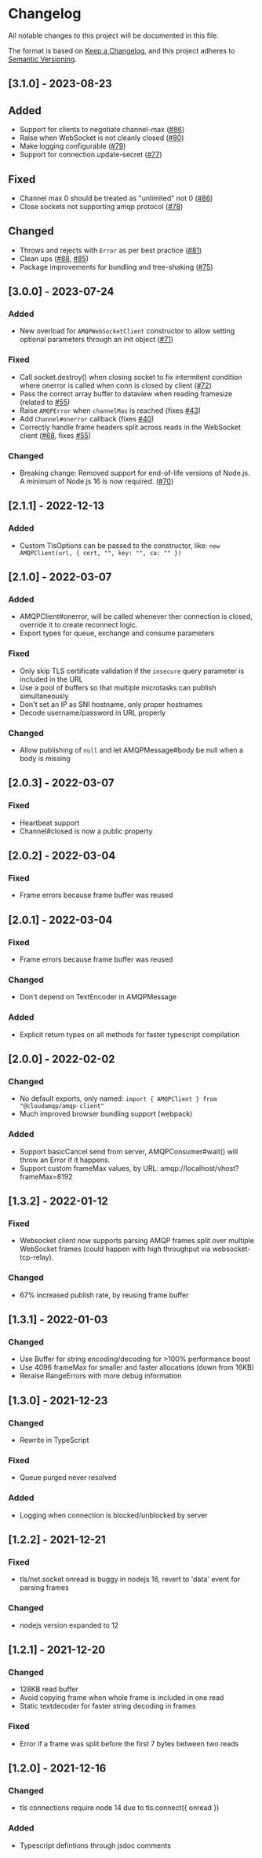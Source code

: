 # Changelog

All notable changes to this project will be documented in this file.

The format is based on [Keep a Changelog](https://keepachangelog.com/en/1.1.0/),
and this project adheres to [Semantic Versioning](https://semver.org/spec/v2.0.0.html).

## [3.1.0] - 2023-08-23

## Added

- Support for clients to negotiate channel-max ([#86](https://github.com/cloudamqp/amqp-client.js/pull/86))
- Raise when WebSocket is not cleanly closed ([#80](https://github.com/cloudamqp/amqp-client.js/pull/80))
- Make logging configurable ([#79](https://github.com/cloudamqp/amqp-client.js/pull/79))
- Support for connection.update-secret ([#77](https://github.com/cloudamqp/amqp-client.js/pull/77))

## Fixed

- Channel max 0 should be treated as "unlimited" not 0 ([#86](https://github.com/cloudamqp/amqp-client.js/pull/86))
- Close sockets not supporting amqp protocol ([#78](https://github.com/cloudamqp/amqp-client.js/pull/78))

## Changed

- Throws and rejects with `Error` as per best practice ([#81](https://github.com/cloudamqp/amqp-client.js/pull/81))
- Clean ups ([#88](https://github.com/cloudamqp/amqp-client.js/pull/88), [#85](https://github.com/cloudamqp/amqp-client.js/pull/85))
- Package improvements for bundling and tree-shaking ([#75](https://github.com/cloudamqp/amqp-client.js/pull/75))

## [3.0.0] - 2023-07-24

### Added

- New overload for `AMQPWebSocketClient` constructor to allow setting optional parameters through an init object ([#71](https://github.com/cloudamqp/amqp-client.js/issues/71))

### Fixed

- Call socket.destroy() when closing socket to fix intermitent condition where onerror is called when conn is closed by client ([#72](https://github.com/cloudamqp/amqp-client.js/issues/72))
- Pass the correct array buffer to dataview when reading framesize (related to [#55](https://github.com/cloudamqp/amqp-client.js/issues/55))
- Raise `AMQPError` when `channelMax` is reached (fixes [#43](https://github.com/cloudamqp/amqp-client.js/issues/43))
- Add `Channel#onerror` callback (fixes [#40](https://github.com/cloudamqp/amqp-client.js/issues/40))
- Correctly handle frame headers split across reads in the WebSocket client ([#68](https://github.com/cloudamqp/amqp-client.js/issues/68), fixes [#55](https://github.com/cloudamqp/amqp-client.js/issues/55))

### Changed

- Breaking change: Removed support for end-of-life versions of Node.js. A minimum of Node.js 16 is now required. ([#70](https://github.com/cloudamqp/amqp-client.js/pull/70))

## [2.1.1] - 2022-12-13

### Added

- Custom TlsOptions can be passed to the constructor, like: `new AMQPClient(url, { cert, "", key: "", ca: "" })`

## [2.1.0] - 2022-03-07

### Added

- AMQPClient#onerror, will be called whenever ther connection is closed, override it to create reconnect logic.
- Export types for queue, exchange and consume parameters

### Fixed

- Only skip TLS certificate validation if the `insecure` query parameter is included in the URL
- Use a pool of buffers so that multiple microtasks can publish simultaneously
- Don't set an IP as SNI hostname, only proper hostnames
- Decode username/password in URL properly

### Changed

- Allow publishing of `null` and let AMQPMessage#body be null when a body is missing

## [2.0.3] - 2022-03-07

### Fixed

- Heartbeat support
- Channel#closed is now a public property

## [2.0.2] - 2022-03-04

### Fixed

- Frame errors because frame buffer was reused

## [2.0.1] - 2022-03-04

### Fixed

- Frame errors because frame buffer was reused

### Changed

- Don't depend on TextEncoder in AMQPMessage

### Added

- Explicit return types on all methods for faster typescript compilation

## [2.0.0] - 2022-02-02

### Changed

- No default exports, only named: `import { AMQPClient } from "@cloudamqp/amqp-client"`
- Much improved browser bundling support (webpack)

### Added

- Support basicCancel send from server, AMQPConsumer#wait() will throw an Error if it happens.
- Support custom frameMax values, by URL: amqp://localhost/vhost?frameMax=8192

## [1.3.2] - 2022-01-12

### Fixed

- Websocket client now supports parsing AMQP frames split over multiple WebSocket frames (could happen with high throughput via websocket-tcp-relay).

### Changed

- 67% increased publish rate, by reusing frame buffer

## [1.3.1] - 2022-01-03

### Changed

- Use Buffer for string encoding/decoding for >100% performance boost
- Use 4096 frameMax for smaller and faster allocations (down from 16KB)
- Reraise RangeErrors with more debug information

## [1.3.0] - 2021-12-23

### Changed

- Rewrite in TypeScript

### Fixed

- Queue purged never resolved

### Added

- Logging when connection is blocked/unblocked by server

## [1.2.2] - 2021-12-21

### Fixed

- tls/net.socket onread is buggy in nodejs 16, revert to 'data' event for parsing frames

### Changed

- nodejs version expanded to 12

## [1.2.1] - 2021-12-20

### Changed

- 128KB read buffer
- Avoid copying frame when whole frame is included in one read
- Static textdecoder for faster string decoding in frames

### Fixed

- Error if a frame was split before the first 7 bytes between two reads

## [1.2.0] - 2021-12-16

### Changed

- tls connections require node 14 due to tls.connect({ onread })

### Added

- Typescript defintions through jsdoc comments
